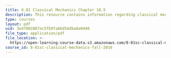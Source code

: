 ```yaml
---
title: 8.01 Classical Mechanics Chapter 10.5
description: This resource contains information regarding classical mechanics.
type: courses
layout: pdf
uid: 3e47002887ec5fb9fa66d5ddba8a0440
file_type: application/pdf
file_location: >-
  https://open-learning-course-data.s3.amazonaws.com/8-01sc-classical-mechanics-fall-2016/3e47002887ec5fb9fa66d5ddba8a0440_MIT8_01F16_example10.5.pdf
course_id: 8-01sc-classical-mechanics-fall-2016
---
```

